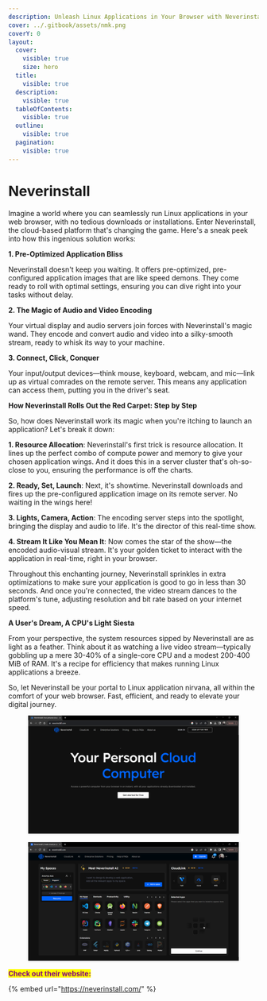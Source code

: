 ```yaml
---
description: Unleash Linux Applications in Your Browser with Neverinstall
cover: ../.gitbook/assets/nmk.png
coverY: 0
layout:
  cover:
    visible: true
    size: hero
  title:
    visible: true
  description:
    visible: true
  tableOfContents:
    visible: true
  outline:
    visible: true
  pagination:
    visible: true
---
```


# Neverinstall

Imagine a world where you can seamlessly run Linux applications in your web browser, with no tedious downloads or installations. Enter Neverinstall, the cloud-based platform that's changing the game. Here's a sneak peek into how this ingenious solution works:

**1. Pre-Optimized Application Bliss**

Neverinstall doesn't keep you waiting. It offers pre-optimized, pre-configured application images that are like speed demons. They come ready to roll with optimal settings, ensuring you can dive right into your tasks without delay.

**2. The Magic of Audio and Video Encoding**

Your virtual display and audio servers join forces with Neverinstall's magic wand. They encode and convert audio and video into a silky-smooth stream, ready to whisk its way to your machine.

**3. Connect, Click, Conquer**

Your input/output devices—think mouse, keyboard, webcam, and mic—link up as virtual comrades on the remote server. This means any application can access them, putting you in the driver's seat.

**How Neverinstall Rolls Out the Red Carpet: Step by Step**

So, how does Neverinstall work its magic when you're itching to launch an application? Let's break it down:

**1. Resource Allocation**: Neverinstall's first trick is resource allocation. It lines up the perfect combo of compute power and memory to give your chosen application wings. And it does this in a server cluster that's oh-so-close to you, ensuring the performance is off the charts.

**2. Ready, Set, Launch**: Next, it's showtime. Neverinstall downloads and fires up the pre-configured application image on its remote server. No waiting in the wings here!

**3. Lights, Camera, Action**: The encoding server steps into the spotlight, bringing the display and audio to life. It's the director of this real-time show.

**4. Stream It Like You Mean It**: Now comes the star of the show—the encoded audio-visual stream. It's your golden ticket to interact with the application in real-time, right in your browser.

Throughout this enchanting journey, Neverinstall sprinkles in extra optimizations to make sure your application is good to go in less than 30 seconds. And once you're connected, the video stream dances to the platform's tune, adjusting resolution and bit rate based on your internet speed.

**A User's Dream, A CPU's Light Siesta**

From your perspective, the system resources sipped by Neverinstall are as light as a feather. Think about it as watching a live video stream—typically gobbling up a mere 30-40% of a single-core CPU and a modest 200-400 MiB of RAM. It's a recipe for efficiency that makes running Linux applications a breeze.

So, let Neverinstall be your portal to Linux application nirvana, all within the comfort of your web browser. Fast, efficient, and ready to elevate your digital journey.



<div>

<figure><img src="../.gitbook/assets/Screenshot 2023-10-05 161918 (1).png" alt=""><figcaption></figcaption></figure>

 

<figure><img src="../.gitbook/assets/Screenshot 2023-10-05 161545 (1).png" alt=""><figcaption></figcaption></figure>

</div>

<mark style="color:purple;">**Check out their website:**</mark>

{% embed url="https://neverinstall.com/" %}
